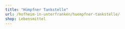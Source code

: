 ```yaml
---
title: "Hümpfner Tankstelle"
url: /hofheim-in-unterfranken/huempfner-tankstelle/
shop: Lebensmittel
---
```

